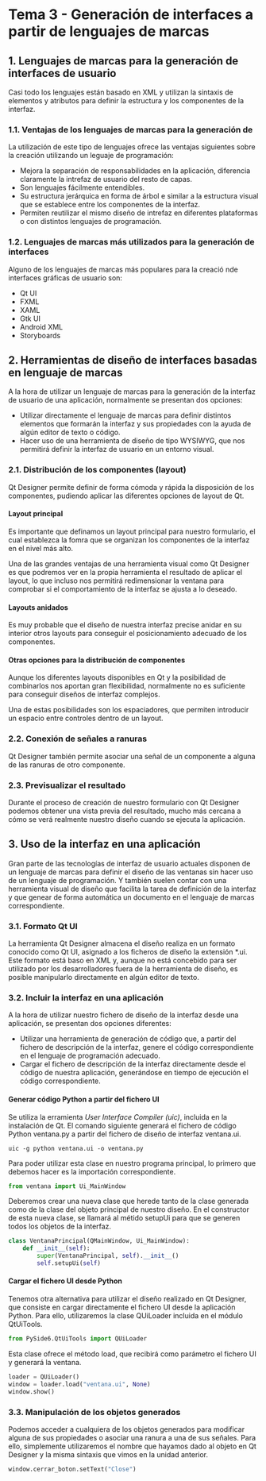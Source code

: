 # Tema 3 - Generación de interfaces a partir de lenguajes de marcas
## 1. Lenguajes de marcas para la generación de interfaces de usuario
Casi todo los lenguajes están basado en XML y utilizan la sintaxis de elementos y atributos para definir la estructura y los componentes de la interfaz.
### 1.1. Ventajas de los lenguajes de marcas para la generación de 
La utilización de este tipo de lenguajes ofrece las ventajas siguientes sobre la creación utilizando un leguaje de programación:
- Mejora la separación de responsabilidades en la aplicación, diferencia claramente la intrefaz de usuario del resto de capas.
- Son lenguajes fácilmente entendibles.
- Su estructura jerárquica en forma de árbol e similar a la estructura visual que se establece entre los componentes de la interfaz.
- Permiten reutilizar el mismo diseño de intrefaz en diferentes plataformas o con distintos lenguajes de programación.

### 1.2. Lenguajes de marcas más utilizados para la generación de interfaces
Alguno de los lenguajes de marcas más populares para la creació nde interfaces gráficas de usuario son:
- Qt UI
- FXML
- XAML
- Gtk UI
- Android XML
- Storyboards

## 2. Herramientas de diseño de interfaces basadas en lenguaje de marcas
A la hora de utilizar un lenguaje de marcas para la generación de la interfaz de usuario de una aplicación, normalmente se presentan dos opciones:
- Utilizar directamente el lenguaje de marcas para definir distintos elementos que formarán la interfaz y sus propiedades con la ayuda de algún editor de texto o código.
- Hacer uso de una herramienta de diseño de tipo WYSIWYG, que nos permitirá definir la interfaz de usuario en un entorno visual.

### 2.1. Distribución de los componentes (layout)
Qt Designer permite definir de forma cómoda y rápida la disposición de los componentes, pudiendo aplicar las diferentes opciones de layout de Qt.

#### Layout principal
Es importante que definamos un layout principal para nuestro formulario, el cual establezca la fomra que se organizan los componentes de la interfaz en el nivel más alto.

Una de las grandes ventajas de una herramienta visual como Qt Designer es que podremos ver en la propia herramienta el resultado de aplicar el layout, lo que incluso nos permitirá redimensionar la ventana para comprobar si el comportamiento de la interfaz se ajusta a lo deseado.

#### Layouts anidados
Es muy probable que el diseño de nuestra interfaz precise anidar en su interior otros layouts para conseguir el posicionamiento adecuado de los componentes.

#### Otras opciones para la distribución de componentes
Aunque los diferentes layouts disponibles en Qt y la posibilidad de combinarlos nos aportan gran flexibilidad, normalmente no es suficiente para conseguir diseños de interfaz complejos.

Una de estas posibilidades son los espaciadores, que permiten introducir un espacio entre controles dentro de un layout.

### 2.2. Conexión de señales a ranuras
Qt Designer también permite asociar una señal de un componente a alguna de las ranuras de otro componente.

### 2.3. Previsualizar el resultado
Durante el proceso de creación de nuestro formulario con Qt Designer podemos obtener una vista previa del resultado, mucho más cercana a cómo se verá realmente nuestro diseño cuando se ejecuta la aplicación.

## 3. Uso de la interfaz en una aplicación
Gran parte de las tecnologías de interfaz de usuario actuales disponen de un lenguaje de marcas para definir el diseño de las ventanas sin hacer uso de un lenguaje de programación. Y también suelen contar con una herramienta visual de diseño que facilita la tarea de definición de la interfaz y que genear de forma automática un documento en el lenguaje de marcas correspondiente.

### 3.1. Formato Qt UI
La herramienta Qt Designer almacena el diseño realiza en un formato conocido como Qt UI, asignado a los ficheros de diseño la extensión *.ui. Este formato está baso en XML y, aunque no está concebido para ser utilizado por los desarrolladores fuera de la herramienta de diseño, es posible manipularlo directamente en algún editor de texto.

### 3.2. Incluir la interfaz en una aplicación
A la hora de utilizar nuestro fichero de diseño de la interfaz desde una aplicación, se presentan dos opciones diferentes:
- Utilizar una herramienta de generación de código que, a partir del fichero de descripción de la interfaz, genere el código correspondiente en el lenguaje de programación adecuado.
- Cargar el fichero de descripción de la interfaz directamente desde el código de nuestra aplicación, generándose en tiempo de ejecución el código correspondiente.

#### Generar código Python a partir del fichero UI
Se utiliza la erramienta *User Interface Compiler (uic)*, incluida en la instalación de Qt. El comando siguiente generará el fichero de código Python ventana.py a partir del fichero de diseño de interfaz ventana.ui.
```shell
uic -g python ventana.ui -o ventana.py
```
Para poder utilizar esta clase en nuestro programa principal, lo primero que debemos hacer es la importación correspondiente.
```python
from ventana import Ui_MainWindow
```
Deberemos crear una nueva clase que herede tanto de la clase generada como de la clase del objeto principal de nuestro diseño. En el constructor de esta nueva clase, se llamará al métido setupUi para que se generen todos los objetos de la interfaz.
```python
class VentanaPrincipal(QMainWindow, Ui_MainWindow):
    def __init__(self):
        super(VentanaPrincipal, self).__init__()
        self.setupUi(self)
```

#### Cargar el fichero UI desde Python
Tenemos otra alternativa para utilizar el diseño realizado en Qt Designer, que consiste en cargar directamente el fichero UI desde la aplicación Python. Para ello, utilizaremos la clase QUiLoader incluida en el módulo QtUiTools.
```python
from PySide6.QtUiTools import QUiLoader
```
Esta clase ofrece el método load, que recibirá como parámetro el fichero UI y generará la ventana.
```python
loader = QUiLoader()
window = loader.load("ventana.ui", None)
window.show()
```

### 3.3. Manipulación de los objetos generados
Podemos acceder a cualquiera de los objetos generados para modificar alguna de sus propiedades o asociar una ranura a una de sus señales. Para ello, simplemente utilizaremos el nombre que hayamos dado al objeto en Qt Designer y la misma sintaxis que vimos en la unidad anterior.
```python
window.cerrar_boton.setText("Close")
```